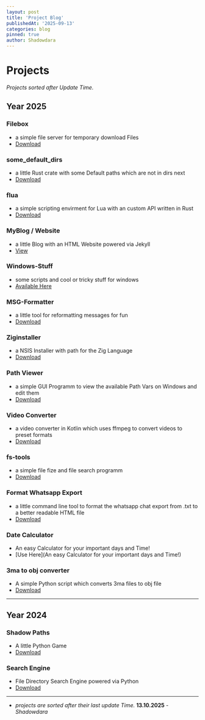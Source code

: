 ```yaml
---
layout: post
title: 'Project Blog'
publishedAt: '2025-09-13'
categories: blog
pinned: true
author: Shadowdara
---
```


# Projects

*Projects sorted after Update Time.*

## Year 2025

### Filebox
- a simple file server for temporary download Files
- [Download](https://github.com/ShadowDara/filebox)

### some_default_dirs
- a little Rust crate with some Default paths which are not in dirs next
- [Download](https://crates.io/crates/some_default_dirs)

### flua
- a simple scripting envirment for Lua with an custom API written in
Rust
- [Download](https://github.com/ShadowDara/flua)

### MyBlog / Website
- a little Blog with an HTML Website powered via Jekyll
- [View](https://shadowdara.github.io/)

### Windows-Stuff
- some scripts and cool or tricky stuff for windows
- [Available Here](/blog/2025/08/13/windows-stuff)

### MSG-Formatter
- a little tool for reformatting messages for fun
- [Download](https://github.com/ShadowDara/msg-formatter)

### Ziginstaller
- a NSIS Installer with path for the Zig Language
- [Download](https://github.com/ShadowDara/ZigInstaller)

### Path Viewer
- a simple GUI Programm to view the available Path Vars on Windows and
edit them
- [Download](https://github.com/ShadowDara/Path-Viewer)

### Video Converter
- a video converter in Kotlin which uses ffmpeg to convert videos to preset formats
- [Download](https://github.com/ShadowDara/videoconverter)

### fs-tools
- a simple file fize and file search programm
- [Download](https://github.com/ShadowDara/fs-tools)

### Format Whatsapp Export
- a little command line tool to format the whatsapp chat export from .txt to a better readable HTML file
- [Download](https://github.com/ShadowDara/format-whatsapp-export)

### Date Calculator
- An easy Calculator for your important days and Time!
- [Use Here](An easy Calculator for your important days and Time!)

### 3ma to obj converter
- A simple Python script which converts 3ma files to obj file
- [Download](https://github.com/ShadowDara/3ma-to-obj-converter-python)

---

## Year 2024

### Shadow Paths
- A little Python Game
- [Download](https://github.com/ShadowDara/Shadow-Paths)

### Search Engine
- File Directory Search Engine powered via Python
- [Download](https://github.com/ShadowDara/Search-Engine)

---

- *projects are sorted after their last update Time.* **13.10.2025** - *Shadowdara*
